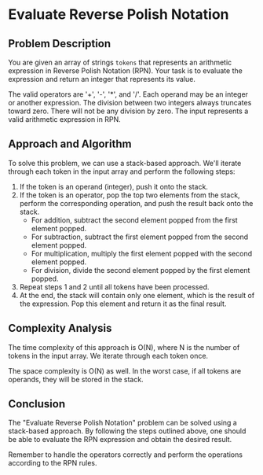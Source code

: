 # Evaluate Reverse Polish Notation

## Problem Description

You are given an array of strings `tokens` that represents an arithmetic expression in Reverse Polish Notation (RPN). Your task is to evaluate the expression and return an integer that represents its value.

The valid operators are '+', '-', '*', and '/'. Each operand may be an integer or another expression. The division between two integers always truncates toward zero. There will not be any division by zero. The input represents a valid arithmetic expression in RPN.

## Approach and Algorithm

To solve this problem, we can use a stack-based approach. We'll iterate through each token in the input array and perform the following steps:

1. If the token is an operand (integer), push it onto the stack.
2. If the token is an operator, pop the top two elements from the stack, perform the corresponding operation, and push the result back onto the stack.
   - For addition, subtract the second element popped from the first element popped.
   - For subtraction, subtract the first element popped from the second element popped.
   - For multiplication, multiply the first element popped with the second element popped.
   - For division, divide the second element popped by the first element popped.
3. Repeat steps 1 and 2 until all tokens have been processed.
4. At the end, the stack will contain only one element, which is the result of the expression. Pop this element and return it as the final result.

## Complexity Analysis

The time complexity of this approach is O(N), where N is the number of tokens in the input array. We iterate through each token once.

The space complexity is O(N) as well. In the worst case, if all tokens are operands, they will be stored in the stack.

## Conclusion

The "Evaluate Reverse Polish Notation" problem can be solved using a stack-based approach. By following the steps outlined above, one should be able to evaluate the RPN expression and obtain the desired result.

Remember to handle the operators correctly and perform the operations according to the RPN rules.


